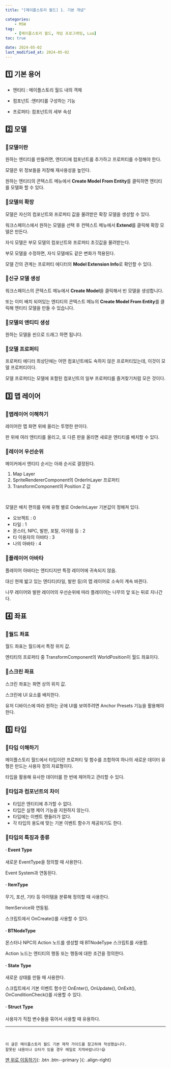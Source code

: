 ```yaml
---
title: "[메이플스토리 월드] 1. 기본 개념"

categories: 
    - MSW
tag: 
    - [메이플스토리 월드, 게임 프로그래밍, Lua]
toc: true

date: 2024-05-02
last_modified_at: 2024-05-02
---
```



## 1️⃣ 기본 용어

- 엔티티 : 메이플스토리 월드 내의 객체

- 컴포넌트 :엔티티를 구성하는 기능

- 프로퍼티: 컴포넌트의 세부 속성



## 2️⃣ 모델

### 🔸모델이란

원하는 엔티티를 만들려면, 엔티티에 컴포넌트를 추가하고 프로퍼티를 수정해야 한다.

모델은 위 정보들을 저장해 재사용성을 높인다.

원하는 엔티티의 콘텍스트 메뉴에서 **Create Model From Entity**를 클릭하면 엔티티를 모델화 할 수 있다.



### 🔸모델의 확장

모델은 자신의 컴포넌트와 프로퍼티 값을 물려받은 확장 모델을 생성할 수 있다.

워크스페이스에서 원하는 모델을 선택 후 컨텍스트 메뉴에서 **Extend**를 클릭해 확장 모델은 만든다.

자식 모델은 부모 모델의 컴포넌트와 프로퍼티 초깃값을 물려받는다.

부모 모델을 수정하면, 자식 모델에도 같은 변화가 적용된다.

모델 간의 관계는 프로퍼티 에디터의 **Model Extension Info**로 확인할 수 있다.



### 🔸신규 모델 생성

워크스페이스의 콘텍스트 메뉴에서 **Create Model**을 클릭해서 빈 모델을 생성합니다.

또는 이미 배치 되어있는 엔티티의 콘텍스트 메뉴의 **Create Model From Entity**를 클릭해 엔티티 모델을 만들 수 있습니다.



### 🔸모델의 엔티티 생성

원하는 모델을 씬으로 드래그 하면 됩니다.



### 🔸모델 프로퍼티

프로퍼티 에디터 최상단에는 어떤 컴포넌트에도 속하지 않은 프로퍼티있는데, 이것이 모델 프로퍼티이다.

모델 프로퍼티는 모델에 포함된 컴포넌트의 일부 프로퍼티를 즐겨찾기처럼 모은 것이다.



## 3️⃣ 맵 레이어

### 🔸맵레이어 이해하기

레이어란 맵 화면 위에 올리는 투명한 판이다.

판 위에 여러 엔티티를 올리고, 또 다른 판을 올리면 새로운 엔티티를 배치할 수 있다.



### 🔸레이어 우선순위

메이커에서 엔티티 순서는 아래 순서로 결정된다.

1. Map Layer
2. SpriteRendererComponent의 OrderInLayer 프로퍼티
3. TransformComponent의 Position Z 값

<br>

모델은 배치 편의를 위해 유형 별로 OrderInLayer 기본값이 정해져 있다.

- 오브젝트 : 0
- 타일 : 1
- 몬스터, NPC, 발판, 포탈, 아이템 등 : 2
- 타 이용자의 아바타 : 3
- 나의 아바타 : 4



### 🔸플레이어 아바타

플레이어 아바타는 엔티티지만 특정 레이어에 귀속되지 않음.

대신 현제 밟고 있는 엔티티(타일, 발판 등)의 맵 레이어로 소속이 계속 바뀐다.

나무 레이어와 발판 레이어의 우선순위에 따라 플레이어는 나무의 앞 또는 뒤로 지나간다.





## 4️⃣ 좌표

### 🔸월드 좌표

월드 좌표는 월드에서 특정 위치 값.

엔티티의 프로퍼티 중 TransformComponent의 WorldPosition이 월드 좌표이다.



### 🔸스크린 좌표

스크린 좌표는 화면 상의 위치 값.

스크린에 UI 요소를 배치한다.

유저 디바이스에 따라 원하는 곳에 UI를 보여주려면 Anchor Presets 기능을 활용해야 한다.



## 5️⃣ 타입

### 🔸타입 이해하기

메이플스토리 월드에서 타입이란 프로퍼티 및 함수를 조합하여 하나의 새로운 데이터 유형은 만드는 사용자 정의 자료형이다.

타입을 활용해 유사한 데이터를  한 번에 제어하고 관리할 수 있다.



### 🔸타입과 컴포넌트의 차이

- 타입은 엔티티에 추가할 수 없다.
- 타입은 실행 제어 기능을 지원하지 않는다.
- 타입에는 이벤트 핸들러가  없다.
- 각 타입의 용도에 맞는 기본 이벤트 함수가 제공되기도 한다.



### 🔸타입의 특징과 종류

#### · Event Type

새로운 EventType을 정의할 때 사용한다. 

Event System과 연동된다.

#### · ItemType

무기, 포션, 기타 등 아이템을 분류해 정의할 때 사용한다. 

ItemService와 연동됨.

스크립트에서 OnCreate()를 사용할 수 있다.

#### · BTNodeType

몬스터나 NPC의 Action 노드를 생성할 때 BTNodeType 스크립트를 사용함.

Action 노드는 엔티티의 행동 또는 행동에 대한 조건을 정의한다.

#### · State Type

새로운 상태를 만들 때 사용한다.

스크립트에서 기본 이벤트 함수인 OnEnter(), OnUpdate(), OnExit(), OnConditionCheck()를 사용할 수 있다.

#### · Struct Type

사용자가 직접 변수들을 묶어서 사용할 때 유용하다.




***
<br>

    이 글은 메이플스토리 월드 기본 제작 가이드를 참고하여 작성했습니다.
    잘못된 내용이나 오타가 있을 경우 메일로 지적바랍니다!😄

[맨 위로 이동하기](#){: .btn .btn--primary }{: .align-right}